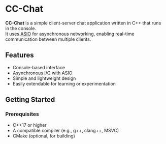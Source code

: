 # CC-Chat

**CC-Chat** is a simple client-server chat application written in C++ that runs in the console.  
It uses [ASIO](https://think-async.com/) for asynchronous networking, enabling real-time communication between multiple clients.

## Features

- Console-based interface
- Asynchronous I/O with ASIO
- Simple and lightweight design
- Easily extendable for learning or experimentation

## Getting Started

### Prerequisites

- C++17 or higher
- A compatible compiler (e.g., g++, clang++, MSVC)
- CMake (optional, for building)
